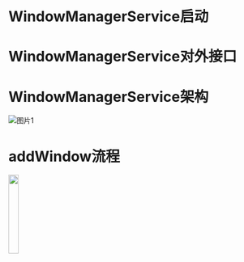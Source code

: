 # WindowManagerService启动


# WindowManagerService对外接口

# WindowManagerService架构

![图片1](./UML/IMG_1996.PNG "Title")
# addWindow流程



<img src="./UML/IMG_1996.PNG" width="20%">